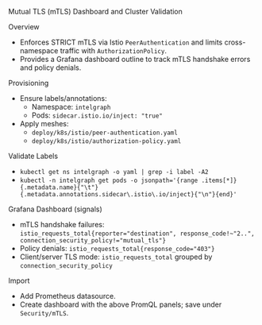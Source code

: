 Mutual TLS (mTLS) Dashboard and Cluster Validation

Overview

- Enforces STRICT mTLS via Istio `PeerAuthentication` and limits cross-namespace traffic with `AuthorizationPolicy`.
- Provides a Grafana dashboard outline to track mTLS handshake errors and policy denials.

Provisioning

- Ensure labels/annotations:
  - Namespace: `intelgraph`
  - Pods: `sidecar.istio.io/inject: "true"`
- Apply meshes:
  - `deploy/k8s/istio/peer-authentication.yaml`
  - `deploy/k8s/istio/authorization-policy.yaml`

Validate Labels

- `kubectl get ns intelgraph -o yaml | grep -i label -A2`
- `kubectl -n intelgraph get pods -o jsonpath='{range .items[*]}{.metadata.name}{"\t"}{.metadata.annotations.sidecar\.istio\.io/inject}{"\n"}{end}'`

Grafana Dashboard (signals)

- mTLS handshake failures: `istio_requests_total{reporter="destination", response_code!~"2..", connection_security_policy!="mutual_tls"}`
- Policy denials: `istio_requests_total{response_code="403"}`
- Client/server TLS mode: `istio_requests_total` grouped by `connection_security_policy`

Import

- Add Prometheus datasource.
- Create dashboard with the above PromQL panels; save under `Security/mTLS`.
